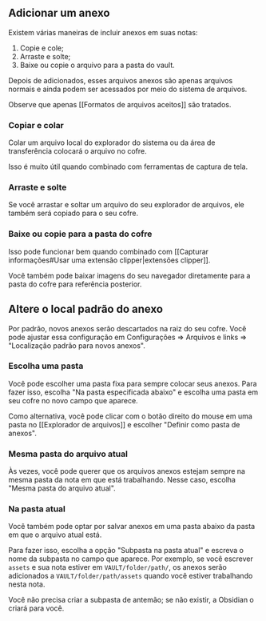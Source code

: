 ## Adicionar um anexo

Existem várias maneiras de incluir anexos em suas notas:

1. Copie e cole;
2. Arraste e solte;
3. Baixe ou copie o arquivo para a pasta do vault.

Depois de adicionados, esses arquivos anexos são apenas arquivos normais e ainda podem ser acessados por meio do sistema de arquivos.

Observe que apenas [[Formatos de arquivos aceitos]] são tratados.

### Copiar e colar

Colar um arquivo local do explorador do sistema ou da área de transferência colocará o arquivo no cofre.

Isso é muito útil quando combinado com ferramentas de captura de tela.

### Arraste e solte

Se você arrastar e soltar um arquivo do seu explorador de arquivos, ele também será copiado para o seu cofre.

### Baixe ou copie para a pasta do cofre

Isso pode funcionar bem quando combinado com [[Capturar informações#Usar uma extensão clipper|extensões clipper]].

Você também pode baixar imagens do seu navegador diretamente para a pasta do cofre para referência posterior.

## Altere o local padrão do anexo

Por padrão, novos anexos serão descartados na raiz do seu cofre. Você pode ajustar essa configuração em Configurações => Arquivos e links => "Localização padrão para novos anexos".

### Escolha uma pasta

Você pode escolher uma pasta fixa para sempre colocar seus anexos. Para fazer isso, escolha "Na pasta especificada abaixo" e escolha uma pasta em seu cofre no novo campo que aparece.

Como alternativa, você pode clicar com o botão direito do mouse em uma pasta no [[Explorador de arquivos]] e escolher "Definir como pasta de anexos".

### Mesma pasta do arquivo atual

Às vezes, você pode querer que os arquivos anexos estejam sempre na mesma pasta da nota em que está trabalhando. Nesse caso, escolha "Mesma pasta do arquivo atual".

### Na pasta atual

Você também pode optar por salvar anexos em uma pasta abaixo da pasta em que o arquivo atual está.

Para fazer isso, escolha a opção "Subpasta na pasta atual" e escreva o nome da subpasta no campo que aparece. Por exemplo, se você escrever `assets` e sua nota estiver em `VAULT/folder/path/`, os anexos serão adicionados a `VAULT/folder/path/assets` quando você estiver trabalhando nesta nota.

Você não precisa criar a subpasta de antemão; se não existir, a Obsidian o criará para você.